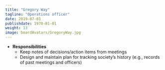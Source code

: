 ```yaml
---
title: "Gregory Way"
tagline: "Operations officer"
date: 2019-07-01
publishdate: 1970-01-01
weight: 13
image: boardAvatars/GregoryWay.jpg
---
```



- **Responsibilities**
  - Keep notes of decisions/action items from meetings 
  - Design and maintain plan for tracking society’s history (e.g., records of past meetings and officers)

